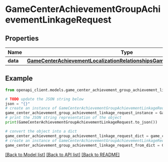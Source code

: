 # GameCenterAchievementGroupAchievementLinkageRequest


## Properties

Name | Type | Description | Notes
------------ | ------------- | ------------- | -------------
**data** | [**GameCenterAchievementLocalizationRelationshipsGameCenterAchievementData**](GameCenterAchievementLocalizationRelationshipsGameCenterAchievementData.md) |  | 

## Example

```python
from openapi_client.models.game_center_achievement_group_achievement_linkage_request import GameCenterAchievementGroupAchievementLinkageRequest

# TODO update the JSON string below
json = "{}"
# create an instance of GameCenterAchievementGroupAchievementLinkageRequest from a JSON string
game_center_achievement_group_achievement_linkage_request_instance = GameCenterAchievementGroupAchievementLinkageRequest.from_json(json)
# print the JSON string representation of the object
print(GameCenterAchievementGroupAchievementLinkageRequest.to_json())

# convert the object into a dict
game_center_achievement_group_achievement_linkage_request_dict = game_center_achievement_group_achievement_linkage_request_instance.to_dict()
# create an instance of GameCenterAchievementGroupAchievementLinkageRequest from a dict
game_center_achievement_group_achievement_linkage_request_from_dict = GameCenterAchievementGroupAchievementLinkageRequest.from_dict(game_center_achievement_group_achievement_linkage_request_dict)
```
[[Back to Model list]](../README.md#documentation-for-models) [[Back to API list]](../README.md#documentation-for-api-endpoints) [[Back to README]](../README.md)


